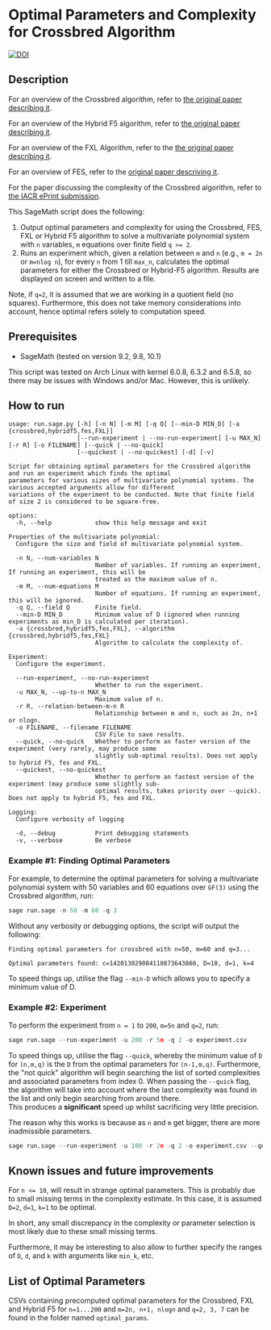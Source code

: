# Optimal Parameters and Complexity for Crossbred Algorithm


[![DOI](https://zenodo.org/badge/745179880.svg)](https://zenodo.org/doi/10.5281/zenodo.10530200)


## Description
For an overview of the Crossbred algorithm, refer to [the original paper describing it](https://hal.archives-ouvertes.fr/hal-01981516/file/2017-372.pdf).

For an overview of the Hybrid F5 algorithm, refer to [the original paper describing it](https://www.degruyter.com/document/doi/10.1515/JMC.2009.009/html).

For an overview of the FXL Algorithm, refer to the [the original paper describing it](https://arxiv.org/pdf/1112.6263v1.pdf).

For an overview of FES, refer to the [original paper descriving it](https://eprint.iacr.org/2010/313.pdf).

For the paper discussing the complexity of the Crossbred algorithm, refer to [the IACR ePrint submission](https://eprint.iacr.org/2023/1664.pdf).


This SageMath script does the following:

1. Output optimal parameters and complexity for using the Crossbred, FES, FXL or Hybrid F5 algorithm to solve a multivariate polynomial system with `n` variables, `m` equations over finite field `q >= 2`.
2. Runs an experiment which, given a relation between `m` and `n` (e.g., `m = 2n` or `m=nlog n`), for every `n` from 1 till `max_n`, calculates the optimal parameters for either the Crossbred or Hybrid-F5 algorithm. Results are displayed on screen and written to a file.

Note, if `q=2`, it is assumed that we are working in a quotient field (no squares).
Furthermore, this does not take memory considerations into account, hence optimal refers solely to computation speed.

## Prerequisites

- SageMath (tested on version 9.2, 9.8, 10.1)

This script was tested on Arch Linux with kernel 6.0.8, 6.3.2 and 6.5.8, so there may be issues with Windows and/or Mac.
However, this is unlikely.

## How to run

```
usage: run.sage.py [-h] [-n N] [-m M] [-q Q] [--min-D MIN_D] [-a {crossbred,hybridf5,fes,FXL}]
                   [--run-experiment | --no-run-experiment] [-u MAX_N] [-r R] [-o FILENAME] [--quick | --no-quick]
                   [--quickest | --no-quickest] [-d] [-v]

Script for obtaining optimal parameters for the Crossbred algorithm and run an experiment which finds the optimal
parameters for various sizes of multivariate polynomial systems. The various accepted arguments allow for different
variations of the experiment to be conducted. Note that finite field of size 2 is considered to be square-free.

options:
  -h, --help            show this help message and exit

Properties of the multivariate polynomial:
  Configure the size and field of multivariate polynomial system.

  -n N, --num-variables N
                        Number of variables. If running an experiment, If running an experiment, this will be
                        treated as the maximum value of n.
  -m M, --num-equations M
                        Number of equations. If running an experiment, this will be ignored.
  -q Q, --field Q       Finite field.
  --min-D MIN_D         Minimum value of D (ignored when running experiments as min_D is calculated per iteration).
  -a {crossbred,hybridf5,fes,FXL}, --algorithm {crossbred,hybridf5,fes,FXL}
                        Algorithm to calculate the complexity of.

Experiment:
  Configure the experiment.

  --run-experiment, --no-run-experiment
                        Whether to run the experiment.
  -u MAX_N, --up-to-n MAX_N
                        Maximum value of n.
  -r R, --relation-between-m-n R
                        Relationship between m and n, such as 2n, n+1 or nlogn.
  -o FILENAME, --filename FILENAME
                        CSV File to save results.
  --quick, --no-quick   Whether to perform an faster version of the experiment (very rarely, may produce some
                        slightly sub-optimal results). Does not apply to hybrid F5, fes and FXL.
  --quickest, --no-quickest
                        Whether to perform an fastest version of the experiment (may produce some slightly sub-
                        optimal results, takes priority over --quick). Does not apply to hybrid F5, fes and FXL.

Logging:
  Configure verbosity of logging

  -d, --debug           Print debugging statements
  -v, --verbose         Be verbose
```

### Example #1: Finding Optimal Parameters
For example, to determine the optimal parameters for solving a multivariate polynomial system with 50 variables and 60 equations over `GF(3)` using the Crossbred algorithm, run:

```python
sage run.sage -n 50 -m 60 -q 3
```

Without any verbosity or debugging options, the script will output the following:

```
Finding optimal parameters for crossbred with n=50, m=60 and q=3...

Optimal parameters found: c=142013029084110873643860, D=10, d=1, k=4
```

To speed things up, utilise the flag `--min-D` which allows you to specify a minimum value of D. 

### Example #2: Experiment

To perform the experiment from `n = 1` to `200`, `m=5n` and `q=2`, run:

```python
sage run.sage --run-experiment -u 200 -r 5n -q 2 -o experiment.csv
```

To speed things up, utilise the flag `--quick`, whereby the minimum value of `D` for `(n,m,q)` is the `D` from the optimal parameters for `(n-1,m,q)`.
Furthermore, the "not quick" algorithm will begin searching the list of sorted complexities and associated parameters from index 0. When passing the `--quick` flag,
the algorithm will take into account where the last complexity was found in the list and only begin searching from around there.  
This produces a **significant** speed up whilst sacrificing very little precision.

The reason why this works is because as `n` and `m` get bigger, there are more inadmissible parameters.

```python
sage run.sage --run-experiment -u 100 -r 2n -q 2 -o experiment.csv --quick
```

## Known issues and future improvements

For `n <= 10`, will result in strange optimal parameters. This is probably due to small missing terms in the complexity estimate. In this case, it is assumed `D=2`, `d=1`, `k=1` to be optimal.

In short, any small discrepancy in the complexity or parameter selection is most likely due to these small missing terms.

Furthermore, it may be interesting to also allow to further specify the ranges of `D`, `d`, and `k` with arguments like `min_k`, etc.

## List of Optimal Parameters

CSVs containing precomputed optimal parameters for the Crossbred, FXL and Hybrid F5 for `n=1...200` and `m=2n, n+1, nlogn` and `q=2, 3, 7` can be found in the folder named `optimal_params`.